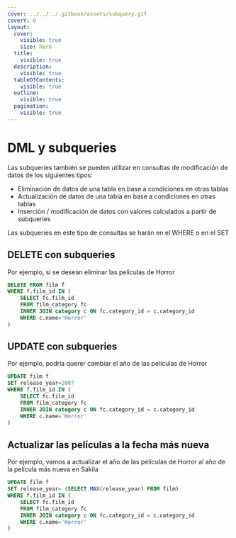 ```yaml
---
cover: ../../../.gitbook/assets/subquery.gif
coverY: 0
layout:
  cover:
    visible: true
    size: hero
  title:
    visible: true
  description:
    visible: true
  tableOfContents:
    visible: true
  outline:
    visible: true
  pagination:
    visible: true
---
```


# DML y subqueries

Las subqueries también se pueden utilizar en consultas de modificación de datos de los siguientes tipos:

* Eliminación de datos de una tabla en base a condiciones en otras tablas
* Actualización de datos de una tabla en base a condiciones en otras tablas
* Inserción / modificación de datos con valores calculados a partir de subqueries

Las subqueries en este tipo de consultas se harán en el WHERE o en el SET

## DELETE con subqueries

Por ejemplo, si se desean eliminar las películas de Horror

```sql
DELETE FROM film f
WHERE f.film_id IN (
    SELECT fc.film_id
    FROM film_category fc 
    INNER JOIN category c ON fc.category_id = c.category_id
    WHERE c.name='Horror'
)
```

## UPDATE con subqueries

Por ejemplo, podría querer cambiar el año de las películas de Horror

```sql
UPDATE film f
SET release_year=2007
WHERE f.film_id IN (
    SELECT fc.film_id
    FROM film_category fc 
    INNER JOIN category c ON fc.category_id = c.category_id
    WHERE c.name='Horror'
)
```

## Actualizar las películas a la fecha más nueva

Por ejemplo, vamos a actualizar el año de las películas de Horror al año de la película más nueva en Sakila

```sql
UPDATE film f
SET release_year= (SELECT MAX(release_year) FROM film)
WHERE f.film_id IN (
    SELECT fc.film_id
    FROM film_category fc 
    INNER JOIN category c ON fc.category_id = c.category_id
    WHERE c.name='Horror'
)
```
